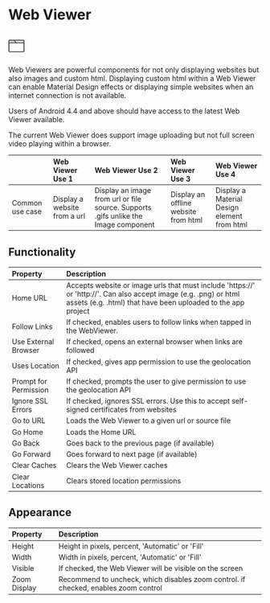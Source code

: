 # Web Viewer

## ![](../../../.gitbook/assets/web-viewer-icon.png)

Web Viewers are powerful components for not only displaying websites but also images and custom html. Displaying custom html within a Web Viewer can enable Material Design effects or displaying simple websites when an internet connection is not available.

Users of Android 4.4 and above should have access to the latest Web Viewer available.

The current Web Viewer does support image uploading but not full screen video playing within a browser.

|  | Web Viewer Use 1 | Web Viewer Use 2 | Web Viewer Use 3 | Web Viewer Use 4 |
| :--- | :--- | :--- | :--- | :--- |
| Common use case | Display a website from a url | Display an image from url or file source. Supports .gifs unlike the Image component | Display an offline website from html | Display a Material Design element from html |

## Functionality

| Property | Description |
| :--- | :--- |
| Home URL | Accepts website or image urls that must include 'https://' or 'http://'. Can also accept image \(e.g. .png\) or html assets \(e.g. .html\) that have been uploaded to the app project |
| Follow Links | If checked, enables users to follow links when tapped in the WebViewer. |
| Use External Browser | If checked, opens an external browser when links are followed |
| Uses Location | If checked, gives app permission to use the geolocation API |
| Prompt for Permission | If checked, prompts the user to give permission to use the geolocation API |
| Ignore SSL Errors | If checked, ignores SSL errors.  Use this to accept self-signed certificates from websites |
| Go to URL | Loads the Web Viewer to a given url or source file |
| Go Home | Loads the Home URL |
| Go Back | Goes back to the previous page \(if available\) |
| Go Forward | Goes forward to next page \(if available\) |
| Clear Caches | Clears the Web Viewer caches |
| Clear Locations | Clears stored location permissions |

## **Appearance**

| Property | Description |
| :--- | :--- |
| Height | Height in pixels, percent, 'Automatic' or 'Fill' |
| Width | Width in pixels, percent, 'Automatic' or 'Fill' |
| Visible | If checked, the Web Viewer will be visible on the screen |
| Zoom Display | Recommend to uncheck, which disables zoom control.  if checked, enables zoom control |

